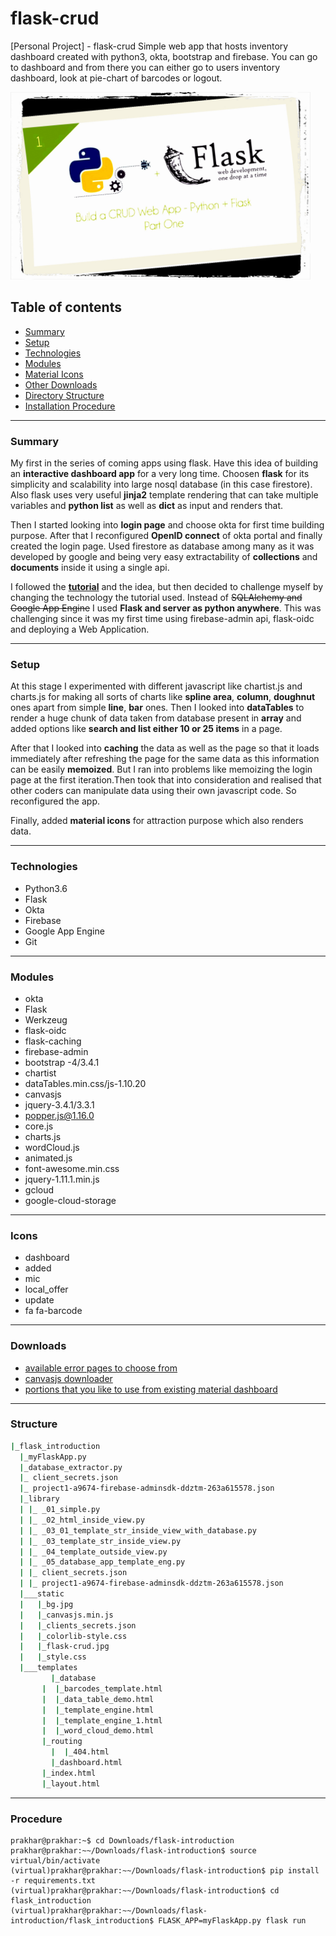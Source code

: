 # flask-crud
[Personal Project] - flask-crud
Simple web app that hosts inventory dashboard created with python3, okta, bootstrap and firebase.
You can go to dashboard and from there you can either go to users inventory dashboard, look at pie-chart of barcodes or 
logout.

<img src="https://github.com/prakHr/flask-crud/blob/master/flask-introduction/flask_introduction/library/static/flask-crud.jpg" width="480" height="300">

## Table of contents
* [Summary](#summary)
* [Setup](#setup)
* [Technologies](#technologies)
* [Modules](#modules)
* [Material Icons](#icons)
* [Other Downloads](#downloads)
* [Directory Structure](#structure)
* [Installation Procedure](#procedure)

---
### Summary
My first in the series of coming apps using flask. Have this idea of building an __interactive dashboard app__ for a very 
long time. Choosen __flask__ for its simplicity and scalability into large nosql database (in this case firestore).
Also flask uses very useful __jinja2__ template rendering that can take multiple variables and __python list__ as well as 
__dict__ as input and renders that.

Then I started looking into __login page__ and choose okta for first time building purpose. After that I reconfigured 
__OpenID connect__ of okta portal and finally created the login page. Used firestore as database among many as it 
was developed by google and being very easy extractability of __collections__ and __documents__ inside it using a single api.

I followed the __[tutorial](https://scotch.io/tutorials/build-a-crud-web-app-with-python-and-flask-part-one 
"Simple Flask app with database SQLAlchemy")__ and the idea, but then decided to challenge myself by changing the technology
the tutorial used.
Instead of ~~SQLAlchemy and Google App Engine~~ I used __Flask and server as python anywhere__.
This was challenging since it was my first time using firebase-admin api, flask-oidc and deploying a Web Application.

---

### Setup
At this stage I experimented with different javascript like chartist.js and charts.js for making all sorts of charts like
__spline area__, __column__, __doughnut__ ones apart from simple __line__, __bar__ ones. Then I looked into __dataTables__ to render 
a huge chunk of data taken from database present in __array__ and added options like __search and list either 10 or 25 items__ 
in a page.

After that I looked into __caching__ the data as well as the page so that it loads immediately after refreshing the page 
for the same data as this information can be easily __memoized__. But I ran into problems like memoizing the login page at the
first iteration.Then took that into consideration and realised that other coders can manipulate data using their 
own javascript code. So reconfigured the app.

Finally, added __material icons__ for attraction purpose which also renders data. 


---

### Technologies
* Python3.6
* Flask
* Okta
* Firebase
* Google App Engine
* Git

---

### Modules
* okta
* Flask
* Werkzeug
* flask-oidc
* flask-caching
* firebase-admin
* bootstrap -4/3.4.1
* chartist
* dataTables.min.css/js-1.10.20
* canvasjs
* jquery-3.4.1/3.3.1
* popper.js@1.16.0
* core.js
* charts.js
* wordCloud.js
* animated.js
* font-awesome.min.css
* jquery-1.11.1.min.js
* gcloud
* google-cloud-storage

---

### Icons
* dashboard 
* added
* mic
* local_offer
* update
* fa fa-barcode

---

### Downloads
* [available error pages to choose from](https://colorlib.com/wp/free-error-page-templates/ "My favorite 404 error page")
* [canvasjs downloader](https://canvasjs.com/download-html5-charting-graphing-library/ "Download examples of charts here")
* [portions that you like to use from existing material dashboard](https://www.creative-tim.com/product/material-dashboard/?partner=49926 "By Creative Tim")

---

### Structure
```bash
|_flask_introduction
  |_myFlaskApp.py
  |_database_extractor.py
  |_ client_secrets.json
  |_ project1-a9674-firebase-adminsdk-ddztm-263a615578.json
  |_library
  | |_ _01_simple.py
  | |_ _02_html_inside_view.py
  | |_ _03_01_template_str_inside_view_with_database.py
  | |_ _03_template_str_inside_view.py
  | |_ _04_template_outside_view.py
  | |_ _05_database_app_template_eng.py
  | |_ client_secrets.json
  | |_ project1-a9674-firebase-adminsdk-ddztm-263a615578.json
  |___static
  |   |_bg.jpg
  |   |_canvasjs.min.js
  |   |_clients_secrets.json
  |   |_colorlib-style.css
  |   |_flask-crud.jpg
  |   |_style.css
  |___templates
	     |_database
       |  |_barcodes_template.html
       |  |_data_table_demo.html
       |  |_template_engine.html
       |  |_template_engine_1.html
       |  |_word_cloud_demo.html
       |_routing
	     |  |_404.html
	     |_dashboard.html
       |_index.html
       |_layout.html
```

---

### Procedure
```console
prakhar@prakhar:~$ cd Downloads/flask-introduction
prakhar@prakhar:~~/Downloads/flask-introduction$ source virtual/bin/activate
(virtual)prakhar@prakhar:~~/Downloads/flask-introduction$ pip install -r requirements.txt
(virtual)prakhar@prakhar:~~/Downloads/flask-introduction$ cd flask_introduction
(virtual)prakhar@prakhar:~~/Downloads/flask-introduction/flask_introduction$ FLASK_APP=myFlaskApp.py flask run
```

